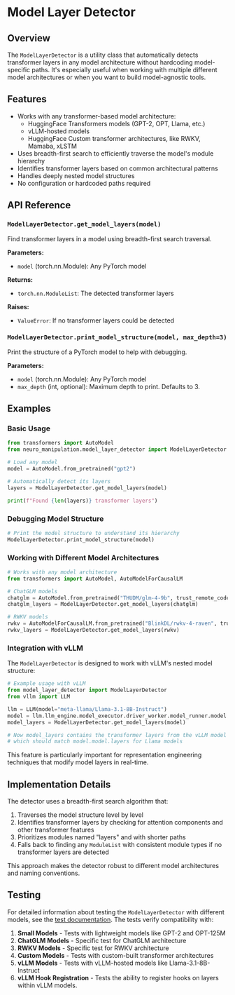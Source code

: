 # Model Layer Detector

## Overview

The `ModelLayerDetector` is a utility class that automatically detects transformer layers in any model architecture without hardcoding model-specific paths. It's especially useful when working with multiple different model architectures or when you want to build model-agnostic tools.

## Features

- Works with any transformer-based model architecture:
  - HuggingFace Transformers models (GPT-2, OPT, Llama, etc.)
  - vLLM-hosted models
  - HuggingFace Custom transformer architectures, like RWKV, Mamaba, xLSTM
- Uses breadth-first search to efficiently traverse the model's module hierarchy
- Identifies transformer layers based on common architectural patterns
- Handles deeply nested model structures
- No configuration or hardcoded paths required

## API Reference

### `ModelLayerDetector.get_model_layers(model)`

Find transformer layers in a model using breadth-first search traversal.

**Parameters:**
- `model` (torch.nn.Module): Any PyTorch model

**Returns:**
- `torch.nn.ModuleList`: The detected transformer layers

**Raises:**
- `ValueError`: If no transformer layers could be detected

### `ModelLayerDetector.print_model_structure(model, max_depth=3)`

Print the structure of a PyTorch model to help with debugging.

**Parameters:**
- `model` (torch.nn.Module): Any PyTorch model
- `max_depth` (int, optional): Maximum depth to print. Defaults to 3.

## Examples

### Basic Usage

```python
from transformers import AutoModel
from neuro_manipulation.model_layer_detector import ModelLayerDetector

# Load any model
model = AutoModel.from_pretrained("gpt2")

# Automatically detect its layers
layers = ModelLayerDetector.get_model_layers(model)

print(f"Found {len(layers)} transformer layers")
```

### Debugging Model Structure

```python
# Print the model structure to understand its hierarchy
ModelLayerDetector.print_model_structure(model)
```

### Working with Different Model Architectures

```python
# Works with any model architecture
from transformers import AutoModel, AutoModelForCausalLM

# ChatGLM models
chatglm = AutoModel.from_pretrained("THUDM/glm-4-9b", trust_remote_code=True)
chatglm_layers = ModelLayerDetector.get_model_layers(chatglm)

# RWKV models
rwkv = AutoModelForCausalLM.from_pretrained("BlinkDL/rwkv-4-raven", trust_remote_code=True)
rwkv_layers = ModelLayerDetector.get_model_layers(rwkv)
```

### Integration with vLLM

The `ModelLayerDetector` is designed to work with vLLM's nested model structure:

```python
# Example usage with vLLM
from model_layer_detector import ModelLayerDetector
from vllm import LLM

llm = LLM(model="meta-llama/Llama-3.1-8B-Instruct")
model = llm.llm_engine.model_executor.driver_worker.model_runner.model
model_layers = ModelLayerDetector.get_model_layers(model)

# Now model_layers contains the transformer layers from the vLLM model
# which should match model.model.layers for Llama models
```

This feature is particularly important for representation engineering techniques that modify model layers in real-time.

## Implementation Details

The detector uses a breadth-first search algorithm that:

1. Traverses the model structure level by level
2. Identifies transformer layers by checking for attention components and other transformer features
3. Prioritizes modules named "layers" and with shorter paths
4. Falls back to finding any `ModuleList` with consistent module types if no transformer layers are detected

This approach makes the detector robust to different model architectures and naming conventions.

## Testing

For detailed information about testing the `ModelLayerDetector` with different models, see the [test documentation](../neuro_manipulation/tests/README.md). The tests verify compatibility with:

1. **Small Models** - Tests with lightweight models like GPT-2 and OPT-125M
2. **ChatGLM Models** - Specific test for ChatGLM architecture
3. **RWKV Models** - Specific test for RWKV architecture
4. **Custom Models** - Tests with custom-built transformer architectures
5. **vLLM Models** - Tests with vLLM-hosted models like Llama-3.1-8B-Instruct
6. **vLLM Hook Registration** - Tests the ability to register hooks on layers within vLLM models. 
